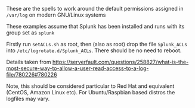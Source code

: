 These are the spells to work around the default permissions assigned in `/var/log` on modern GNU/Linux systems

These examples assume that Splunk has been installed and runs with its group set as `splunk`

Firstly run `setACLs.sh` as root, then (also as root) drop the file `Splunk_ACLs` into `/etc/logrotate.d/Splunk_ACLs`. There should be no need to reboot.

Details taken from https://serverfault.com/questions/258827/what-is-the-most-secure-way-to-allow-a-user-read-access-to-a-log-file/780226#780226

Note, this should be considered particular to Red Hat and equivalent (CentOS, Amazon Linux etc). For Ubuntu/Raspbian based distros the logfiles may vary.
